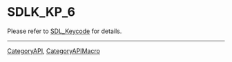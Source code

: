 # SDLK_KP_6

Please refer to [SDL_Keycode](SDL_Keycode) for details.

----
[CategoryAPI](CategoryAPI), [CategoryAPIMacro](CategoryAPIMacro)


